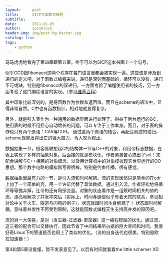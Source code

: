 ```yaml
---
layout:     post
title:      SICP与函数式编程
subtitle:   
date:       2011-01-05
author:     spin6lock
header-img: img/post-bg-hacker.jpg
catalog: true
tags:
    - python
---
```

马马虎虎地看完了第四章跟第五章，终于可以为SICP这本书画上一个句号。

似乎GCD跟fibonacci这两个程序在每门语言里都会被实现一遍。这应该是涉及到递归的定义吧，对于函数式编程来说，递归是深刻而基础的，循环可以没有，递归不可或缺。特别是fibonacci的双递归，一方面考验了编程使用者的技巧，另一方面考验了这门编程语言的实现。（参见[维基百科](http://zh.wikipedia.org/zh-cn/%E7%BC%96%E8%AF%91%E5%99%A8%E9%80%92%E5%BD%92%E6%B5%8B%E8%AF%95)）

其中印象比较深刻的，是将函数作为参数和返回值。而且在scheme的语法中，显得非常自然。C中也有函数指针，相对地就显得复杂。

另外，就是引入表作为一种通用的数据界面进行处理了。得益于后台运行的GC，使用表的时候不用担心自动增长的问题，可以专注于工作本身。而且，对于表的操作也只有两个原语：CAR与CDR。 通过这两个原语的结合，再配合前述的递归，scheme就能发挥出它的强大威力，令人叹为观止。

数据抽象一节，很容易联想起C的结构体一节与C++的对象，利用带标志数据，在表上实现了多样的抽象对象。后面接的就是模块化，作者煞费苦心搞出了set！来配合讲解与C++相若的对象概念，以及用计算机中的对象模拟现实世界运行的OO思想。那个数字电路的模拟器写得很棒，特别是约束传播，很有感觉。

数据抽象里最有力的一节，是引入流和时间解耦。流的实现居然只是简单的在cdr上加了一个简单的壳，用一个许诺代替了具体数据。通过引入流，作者轻松地将循环等等抛弃掉，连带的还有局部变量。对象的状态看作是一组跟时间相关的值的流，漂亮地解决了并发冲突后（实际上，时间与通信似乎有着天然的联系，参见相对论中关于火车、隧道与闪电的例子），状态就跟时间本身解耦了！ 状态跟时间解耦，意味着并发性不再受到限制，这就是函数式编程天生支持高并发的原因吧。

流的另一大惊喜，是对（发生器-过滤器-累加器）这一编程模型的优化。通过流，这三者的配合可以交替执行，因此节省了中间结果所占据的巨大空间和时间。我很好奇Linux下的管道是否也用上了类似的优化。（流的自身迭代也很美，特别是欧拉加速器！）

第4和第5章没看懂，暂不发表意见了。以后有时间就看看the little schemer XD

